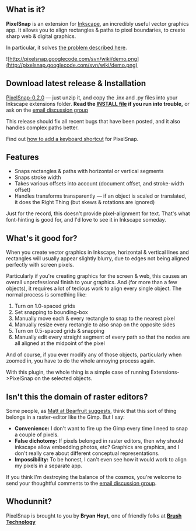 ## What is it? ##
**PixelSnap** is an extension for [Inkscape](http://inkscape.org/), an incredibly useful vector graphics app. It allows you to align rectangles & paths to pixel boundaries, to create sharp web & digital graphics.

In particular, it solves [the problem described here](http://bearfruit.org/blog/2007/09/14/fuzzy-lines-and-text-in-web-graphics).

![http://pixelsnap.googlecode.com/svn/wiki/demo.png](http://pixelsnap.googlecode.com/svn/wiki/demo.png)

## Download latest release & Installation ##
[PixelSnap-0.2.0](http://pixelsnap.googlecode.com/files/pixelsnap-0.2.0.zip) — just unzip it, and copy the .inx and .py files into your Inkscape extensions folder. **Read the [INSTALL file](http://code.google.com/p/pixelsnap/source/browse/trunk/INSTALL) if you run into trouble,** or ask on the [email discussion group](http://groups.google.com/group/pixelsnap-users)

This release should fix all recent bugs that have been posted, and it also handles complex paths better.

Find out [how to add a keyboard shortcut](KeyboardShortcut.md) for PixelSnap.

## Features ##

  * Snaps rectangles & paths with horizontal or vertical segments
  * Snaps stroke width
  * Takes various offsets into account (document offset, and stroke-width offset)
  * Handles transforms transparently — if an object is scaled or translated, it does the Right Thing (but skews & rotations are ignored)

Just for the record, this doesn't provide pixel-alignment for text. That's what font-hinting is good for, and I'd love to see it in Inkscape someday.

## What's it good for? ##

When you create vector graphics in Inkscape, horizontal & vertical lines and rectangles will usually appear slightly blurry, due to edges not being aligned perfectly with screen pixels.

Particularly if you're creating graphics for the screen & web, this causes an overall unprofessional finish to your graphics. And (for more than a few objects), it requires a lot of tedious work to align every single object. The normal process is something like:

  1. Turn on 1.0-spaced grids
  1. Set snapping to bounding-box
  1. Manually move each & every rectangle to snap to the nearest pixel
  1. Manually resize every rectangle to also snap on the opposite sides
  1. Turn on 0.5-spaced grids & snapping
  1. Manually edit every straight segment of every path so that the nodes are all aligned at the midpoint of the pixel

And of course, if you ever modify any of those objects, particularly when zoomed in, you have to do the whole annoying process again.

With this plugin, the whole thing is a simple case of running Extensions->PixelSnap on the selected objects.

## Isn't this the domain of raster editors? ##
Some people, as [Matt at Bearfruit suggests](http://www.bearfruit.org/blog/2008/08/27/font-hinting-in-inkscape), think that this sort of thing belongs in a raster-editor like the Gimp. But I say:

  * **Convenience:** I don't want to fire up the Gimp every time I need to snap a couple of pixels.
  * **False dichotomy:** If pixels belonged in raster editors, then why should inkscape allow embedding photos, etc? Graphics are graphics, and I don't really care about different conceptual representations.
  * **Impossibility:** To be honest, I can't even see how it would work to align my pixels in a separate app.

If you think I'm destroying the balance of the cosmos, you're welcome to send your thoughtful comments to the [email discussion group](http://groups.google.com/group/pixelsnap-users).

## Whodunnit? ##

PixelSnap is brought to you by **Bryan Hoyt**, one of friendly folks at **[Brush Technology](http://brush.co.nz/)**